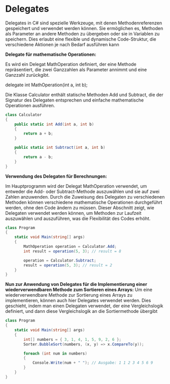 # Delegates

Delegates in C# sind spezielle Werkzeuge, mit denen Methodenreferenzen gespeichert und verwendet werden können. Sie ermöglichen es, Methoden als Parameter an andere Methoden zu übergeben oder sie in Variablen zu speichern. Dies erlaubt eine flexible und dynamische Code-Struktur, die verschiedene Aktionen je nach Bedarf ausführen kann

 **Delegate für mathematische Operationen:**

Es wird ein Delegat MathOperation definiert, der eine Methode repräsentiert, die zwei Ganzzahlen als Parameter annimmt und eine Ganzzahl zurückgibt.

delegate int MathOperation(int a, int b);


Die Klasse Calculator enthält statische Methoden Add und Subtract, die der Signatur des Delegaten entsprechen und einfache mathematische Operationen ausführen.
```csharp
class Calculator
{
    public static int Add(int a, int b)
    {
        return a + b;
    }

    public static int Subtract(int a, int b)
    {
        return a - b;
    }
}
```
**Verwendung des Delegaten für Berechnungen:**

Im Hauptprogramm wird der Delegat MathOperation verwendet, um entweder die Add- oder Subtract-Methode auszuwählen und sie auf zwei Zahlen anzuwenden.
Durch die Zuweisung des Delegaten zu verschiedenen Methoden können verschiedene mathematische Operationen durchgeführt werden, ohne den Code ändern zu müssen.
Dieser Abschnitt zeigt, wie Delegaten verwendet werden können, um Methoden zur Laufzeit auszuwählen und auszuführen, was die Flexibilität des Codes erhöht.
```csharp
class Program
{
    static void Main(string[] args)
    {
        MathOperation operation = Calculator.Add;
        int result = operation(5, 3); // result = 8

        operation = Calculator.Subtract;
        result = operation(5, 3); // result = 2
    }
}
```

**Nun zur Anwendung von Delegates für die Implementierung einer wiederverwendbaren Methode zum Sortieren eines Arrays:**
Um eine wiederverwendbare Methode zur Sortierung eines Arrays zu implementieren, können auch hier Delegates verwendet werden. Dies geschieht, indem man einen Delegaten verwendet, der eine Vergleichslogik definiert, und dann diese Vergleichslogik an die Sortiermethode übergibt

```csharp
class Program
{
    static void Main(string[] args)
    {
        int[] numbers = { 3, 1, 4, 1, 5, 9, 2, 6 };
        Sorter.BubbleSort(numbers, (x, y) => x.CompareTo(y));

        foreach (int num in numbers)
        {
            Console.Write(num + " "); // Ausgabe: 1 1 2 3 4 5 6 9
        }
    }
}
```

